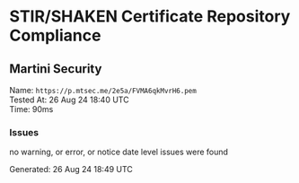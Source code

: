 # STIR/SHAKEN Certificate Repository Compliance

## Martini Security

Name: `https://p.mtsec.me/2e5a/FVMA6qkMvrH6.pem`\
Tested At: 26 Aug 24 18:40 UTC\
Time: 90ms

### Issues

no warning, or error, or notice date level issues were found

Generated: 26 Aug 24 18:49 UTC